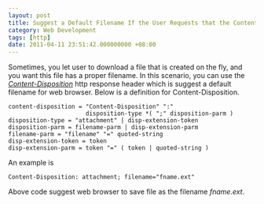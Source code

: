 ```yaml
---
layout: post
title: Suggest a Default Filename If the User Requests that the Content is Saved to a File
category: Web Development
tags: [http]
date: 2011-04-11 23:51:42.000000000 +08:00
---
```

Sometimes, you let user to download a file that is created on the fly, and you
want this file has a proper filename. In this scenario, you can use the
[*Content-Disposition*](http://www.w3.org/Protocols/rfc2616/rfc2616-sec19.html#sec19.5.1)
http response header which is suggest a default filename for web browser. Below
is a definition for Content-Disposition.

    content-disposition = "Content-Disposition" ":"
                          disposition-type *( ";" disposition-parm )
    disposition-type = "attachment" | disp-extension-token
    disposition-parm = filename-parm | disp-extension-parm
    filename-parm = "filename" "=" quoted-string
    disp-extension-token = token
    disp-extension-parm = token "=" ( token | quoted-string )

An example is

    Content-Disposition: attachment; filename="fname.ext"

Above code suggest web browser to save file as the filename *fname.ext*.

